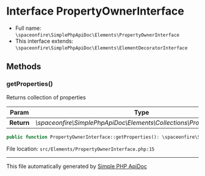 # Interface PropertyOwnerInterface

- Full name: `\spaceonfire\SimplePhpApiDoc\Elements\PropertyOwnerInterface`
- This interface extends: `\spaceonfire\SimplePhpApiDoc\Elements\ElementDecoratorInterface`

## Methods

### getProperties()

Returns collection of properties

|Param|Type|Description|
|---|---|---|
|**Return**|*\spaceonfire\SimplePhpApiDoc\Elements\Collections\PropertiesCollection*||

```php
public function PropertyOwnerInterface::getProperties(): \spaceonfire\SimplePhpApiDoc\Elements\spaceonfire\SimplePhpApiDoc\Elements\Collections\PropertiesCollection
```

File location: `src/Elements/PropertyOwnerInterface.php:15`

---

This file automatically generated by [Simple PHP ApiDoc](https://github.com/spaceonfire/simple-php-apidoc)